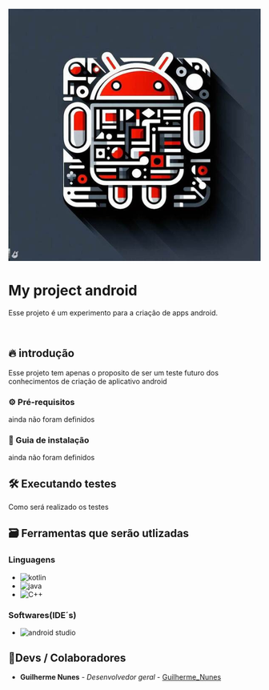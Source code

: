 ![Logo do projeto](https://github.com/guilherme-nunes-x/my_app/blob/main/OIG.jpg?raw=true)

# My project android
Esse projeto é um experimento para a criação de apps android.

​
## 🔥 introdução
Esse projeto tem apenas o proposito de ser um teste futuro dos conhecimentos de criação de aplicativo android
​

### ⚙️ Pré-requisitos 
ainda não foram definidos

### 🔨 Guia de instalação
ainda não foram definidos


## 🛠️ Executando testes
Como será realizado os testes

## 🗃️ Ferramentas que serão utlizadas

### Linguagens
* ![kotlin](https://img.shields.io/badge/kotlin-%237F52FF.svg?style=for-the-badge&logo=kotlin&logoColor=white)
*  ![java](https://img.shields.io/badge/java-%23ED8B00.svg?style=for-the-badge&logo=openjdk&logoColor=white)
*  ![C++](https://img.shields.io/badge/C%2B%2B-00599C?style=for-the-badge&logo=c%2B%2B&logoColor=white)
​
### Softwares(IDE´s)
* ![android studio](https://img.shields.io/badge/Android_Studio-3DDC84?style=for-the-badge&logo=android-studio&logoColor=white)

## 👷Devs / Colaboradores
* **Guilherme Nunes** - *Desenvolvedor geral* - [Guilherme_Nunes](https://github.com/guilherme-nunes-x)

